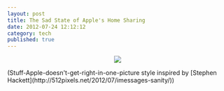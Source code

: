 ```yaml
---
layout: post
title: The Sad State of Apple's Home Sharing
date: 2012-07-24 12:12:12
category: tech
published: true
---
```


<p style="text-align: center;"><img src="http://blog.timmschoof.com/images/homesharing.png"/><br/></p>
(Stuff-Apple-doesn't-get-right-in-one-picture style inspired by [Stephen Hackett](http://512pixels.net/2012/07/imessages-sanity/))